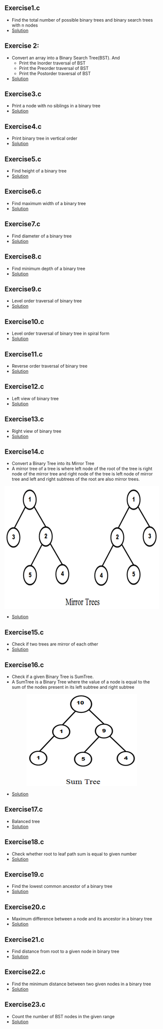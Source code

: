 ## Exercise1.c
* Find the total number of possible binary trees and binary search trees with n nodes
* [Solution](https://github.com/Subathra19/Data-Structures-and-Algorithms/blob/main/Exercises/Tree/Exercise1.c)

## Exercise 2:
* Convert an array into a Binary Search Tree(BST). And 
  * Print the Inorder traversal of BST
  * Print the Preorder traversal of BST
  * Print the Postorder traversal of BST 
* [Solution](https://github.com/Subathra19/Data-Structures-and-Algorithms/blob/main/Exercises/Tree/Exercise2.c)

## Exercise3.c
* Print a node with no siblings in a binary tree
* [Solution](https://github.com/Subathra19/Data-Structures-and-Algorithms/blob/main/Exercises/Tree/Exercise3.c)

## Exercise4.c
* Print binary tree  in vertical order
* [Solution](https://github.com/Subathra19/Data-Structures-and-Algorithms/blob/main/Exercises/Tree/Exercise4.c)

## Exercise5.c
* Find height of a binary tree
* [Solution](https://github.com/Subathra19/Data-Structures-and-Algorithms/blob/main/Exercises/Tree/Exercise5.c)

## Exercise6.c
* Find maximum width of a binary tree
* [Solution](https://github.com/Subathra19/Data-Structures-and-Algorithms/blob/main/Exercises/Tree/Exercise6.c)

## Exercise7.c
* Find diameter of a binary tree
* [Solution](https://github.com/Subathra19/Data-Structures-and-Algorithms/blob/main/Exercises/Tree/Exercise7.c)

## Exercise8.c
* Find minimum depth of a binary tree
* [Solution](https://github.com/Subathra19/Data-Structures-and-Algorithms/blob/main/Exercises/Tree/Exercise8.c)

## Exercise9.c
* Level order traversal of binary tree
* [Solution](https://github.com/Subathra19/Data-Structures-and-Algorithms/blob/main/Exercises/Tree/Exercise9.c)

## Exercise10.c
* Level order traversal of binary tree in spiral form
* [Solution](https://github.com/Subathra19/Data-Structures-and-Algorithms/blob/main/Exercises/Tree/Exercise10.c)

## Exercise11.c
* Reverse order traversal of binary tree
* [Solution](https://github.com/Subathra19/Data-Structures-and-Algorithms/blob/main/Exercises/Tree/Exercise11.c)

## Exercise12.c
* Left view of binary tree
* [Solution](https://github.com/Subathra19/Data-Structures-and-Algorithms/blob/main/Exercises/Tree/Exercise12.c)

## Exercise13.c
* Right view of binary tree
* [Solution](https://github.com/Subathra19/Data-Structures-and-Algorithms/blob/main/Exercises/Tree/Exercise13.c)

## Exercise14.c
* Convert a Binary Tree into its Mirror Tree
* A mirror tree of a tree is where left node of the root of the tree is right node of the mirror tree and right node of the tree is left node of mirror tree and left and right subtrees of the root are also mirror trees.
<p align="center">
  <img width="560" height="400" src="https://github.com/Subathra19/Data-Structures-and-Algorithms/blob/main/images/mirror_tree.PNG">
</p>

* [Solution](https://github.com/Subathra19/Data-Structures-and-Algorithms/blob/main/Exercises/Tree/Exercise14.c)

## Exercise15.c
* Check if two trees are mirror of each other
* [Solution](https://github.com/Subathra19/Data-Structures-and-Algorithms/blob/main/Exercises/Tree/Exercise15.c)

## Exercise16.c
* Check if a given Binary Tree is SumTree.
* A SumTree is a Binary Tree where the value of a node is equal to the sum of the nodes present in its left subtree and right subtree
<p align="center">
  <img width="360" height="300" src="https://github.com/Subathra19/Data-Structures-and-Algorithms/blob/main/images/sum_tree.PNG">
</p>

* [Solution](https://github.com/Subathra19/Data-Structures-and-Algorithms/blob/main/Exercises/Tree/Exercise16.c)

## Exercise17.c
* Balanced tree
* [Solution](https://github.com/Subathra19/Data-Structures-and-Algorithms/blob/main/Exercises/Tree/Exercise17.c)

## Exercise18.c
* Check whether root to leaf path sum is equal to given number
* [Solution](https://github.com/Subathra19/Data-Structures-and-Algorithms/blob/main/Exercises/Tree/Exercise18.c)

## Exercise19.c
* Find the lowest common ancestor of a binary tree
* [Solution](https://github.com/Subathra19/Data-Structures-and-Algorithms/blob/main/Exercises/Tree/Exercise19.c)

## Exercise20.c
* Maximum difference between a node and its ancestor in a binary tree
* [Solution](https://github.com/Subathra19/Data-Structures-and-Algorithms/blob/main/Exercises/Tree/Exercise20.c)

## Exercise21.c
* Find distance from root to a given node in binary tree
* [Solution](https://github.com/Subathra19/Data-Structures-and-Algorithms/blob/main/Exercises/Tree/Exercise21.c)

## Exercise22.c
* Find the minimum distance between two given nodes in a binary tree
* [Solution](https://github.com/Subathra19/Data-Structures-and-Algorithms/blob/main/Exercises/Tree/Exercise22.c)

## Exercise23.c
* Count the number of BST nodes in the given range
* [Solution](https://github.com/Subathra19/Data-Structures-and-Algorithms/blob/main/Exercises/Tree/Exercise23.c)
